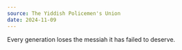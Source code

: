 ```yaml
---
source: The Yiddish Policemen's Union
date: 2024-11-09
---
```


Every generation loses the messiah it has failed to deserve.
